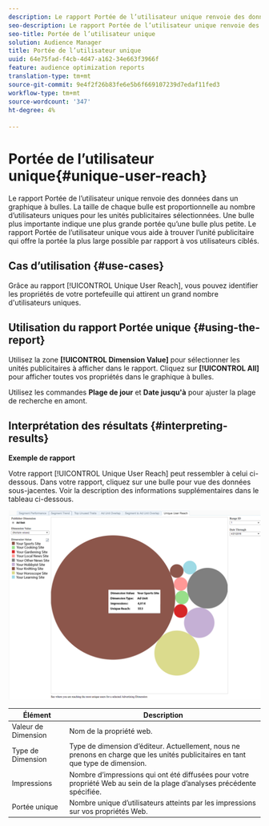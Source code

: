 ```yaml
---
description: Le rapport Portée de l’utilisateur unique renvoie des données dans un graphique à bulles. La taille de chaque bulle est proportionnelle au nombre d’utilisateurs uniques pour les unités publicitaires sélectionnées. Une bulle plus importante indique une plus grande portée qu’une bulle plus petite. Le rapport Portée de l’utilisateur unique vous aide à trouver l’unité publicitaire qui offre la portée la plus large possible par rapport à vos utilisateurs ciblés.
seo-description: Le rapport Portée de l’utilisateur unique renvoie des données dans un graphique à bulles. La taille de chaque bulle est proportionnelle au nombre d’utilisateurs uniques pour les unités publicitaires sélectionnées. Une bulle plus importante indique une plus grande portée qu’une bulle plus petite. Le rapport Portée de l’utilisateur unique vous aide à trouver l’unité publicitaire qui offre la portée la plus large possible par rapport à vos utilisateurs ciblés.
seo-title: Portée de l’utilisateur unique
solution: Audience Manager
title: Portée de l’utilisateur unique
uuid: 64e75fad-f4cb-4d47-a162-34e663f3966f
feature: audience optimization reports
translation-type: tm+mt
source-git-commit: 9e4f2f26b83fe6e5b6f669107239d7edaf11fed3
workflow-type: tm+mt
source-wordcount: '347'
ht-degree: 4%

---
```



# Portée de l’utilisateur unique{#unique-user-reach}

Le rapport Portée de l’utilisateur unique renvoie des données dans un graphique à bulles. La taille de chaque bulle est proportionnelle au nombre d’utilisateurs uniques pour les unités publicitaires sélectionnées. Une bulle plus importante indique une plus grande portée qu’une bulle plus petite. Le rapport Portée de l’utilisateur unique vous aide à trouver l’unité publicitaire qui offre la portée la plus large possible par rapport à vos utilisateurs ciblés.

## Cas d’utilisation {#use-cases}

Grâce au rapport [!UICONTROL Unique User Reach], vous pouvez identifier les propriétés de votre portefeuille qui attirent un grand nombre d&#39;utilisateurs uniques.

## Utilisation du rapport Portée unique {#using-the-report}

Utilisez la zone **[!UICONTROL Dimension Value]** pour sélectionner les unités publicitaires à afficher dans le rapport. Cliquez sur **[!UICONTROL All]** pour afficher toutes vos propriétés dans le graphique à bulles.

Utilisez les commandes **Plage de jour** et **Date jusqu&#39;à** pour ajuster la plage de recherche en amont.

## Interprétation des résultats {#interpreting-results}

**Exemple de rapport**

Votre rapport [!UICONTROL Unique User Reach] peut ressembler à celui ci-dessous. Dans votre rapport, cliquez sur une bulle pour vue des données sous-jacentes. Voir la description des informations supplémentaires dans le tableau ci-dessous.

![](assets/publisher_unique_user_reach.png)

| Élément | Description |
|--- |--- |
| Valeur de Dimension | Nom de la propriété web. |
| Type de Dimension | Type de dimension d’éditeur. Actuellement, nous ne prenons en charge que les unités publicitaires en tant que type de dimension. |
| Impressions | Nombre d’impressions qui ont été diffusées pour votre propriété Web au sein de la plage d’analyses précédente spécifiée. |
| Portée unique | Nombre unique d’utilisateurs atteints par les impressions sur vos propriétés Web. |